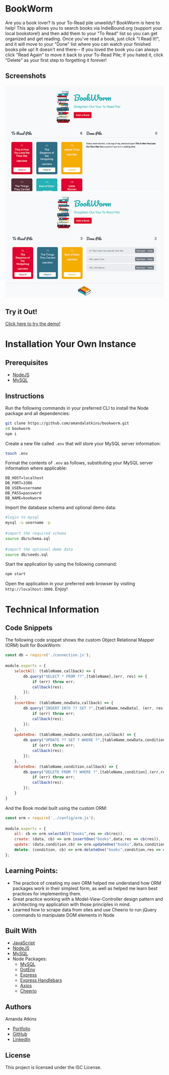 # BookWorm
Are you a book lover? Is your To-Read pile unweildy? BookWorm is here to help! This app allows you to search books via IndieBound.org (support your local bookstore!) and then add them to your "To Read" list so you can get organized and get reading. Once you've read a book, just click "I Read It!", and it will move to your "Done" list where you can watch your finished books pile up! It doesn't end there-- If you loved the book you can always click "Read Again" to move it back to your To-Read Pile; if you hated it, click "Delete" as your first step to forgetting it forever!

## Screenshots
![No Finished Books](/public/assets/img/screenshot1.jpg)
![With Finished Books](/public/assets/img/screenshot2.jpg)

## Try it Out!
[Click here to try the demo!](https://hibookworm.herokuapp.com/)

# Installation Your Own Instance

## Prerequisites
* [NodeJS](https://nodejs.org/)
* [MySQL](https://dev.mysql.com/downloads/mysql/)

## Instructions

Run the following commands in your preferred CLI to install the Node package and all dependencies:

```bash
git clone https://github.com/amandalatkins/bookworm.git
cd bookworm
npm i
```

Create a new file called `.env` that will store your MySQL server information:

```bash
touch .env
```

Format the contents of `.env` as follows, substituting your MySQL server information where applicable:

```
DB_HOST=localhost
DB_PORT=3306
DB_USER=username
DB_PASS=password
DB_NAME=bookworm
```

Import the database schema and optional demo data:

```bash
#login to mysql
mysql -u username -p

#import the required schema
source db/schema.sql

#import the optional demo data
source db/seeds.sql
```

Start the application by using the following command:

```bash
npm start
```

Open the application in your preferred web browser by visiting `http://localhost:3000`. Enjoy!

# Technical Information

## Code Snippets

The following code snippet shows the custom Object Relational Mapper (ORM) built for BookWorm:

```javascript
const db = require('./connection.js');

module.exports = {
    selectAll: (tableName,callback) => {
        db.query("SELECT * FROM ??",[tableName],(err, res) => {
            if (err) throw err;
            callback(res);
        });
    },
    insertOne: (tableName,newData,callback) => {
        db.query("INSERT INTO ?? SET ?",[tableName,newData], (err, res) => {
            if (err) throw err;
            callback(res);
        });
    },
    updateOne: (tableName,newData,condition,callback) => {
        db.query("UPDATE ?? SET ? WHERE ?",[tableName,newData,condition], function(err,res) {
            if (err) throw err;
            callback(res);
        });
    },
    deleteOne: (tableName,condition,callback) => {
        db.query("DELETE FROM ?? WHERE ?",[tableName,condition],(err,res) => {
            if (err) throw err;
            callback(res);
        });
    }
}
```

And the Book model built using the custom ORM:

```javascript
const orm = require('../config/orm.js');

module.exports = {
    all: cb => orm.selectAll("books",res => cb(res)),
    create: (data, cb) => orm.insertOne("books",data,res => cb(res)),
    update: (data,condition,cb) => orm.updateOne("books",data,condition,res => cb(res)),
    delete: (condition, cb) => orm.deleteOne("books",condition,res => cb(res))
};
```

## Learning Points:
* The practice of creating my own ORM helped me understand how ORM packages work in their simplest form, as well as helped me learn best practices for implementing them.
* Great practice working with a Model-View-Controller design pattern and architecting my application with those principles in mind.
* Learned how to scrape data from sites and use Cheerio to run jQuery commands to manipulate DOM elements in Node

## Built With
* [JavaScript](https://developer.mozilla.org/en-US/docs/Web/JavaScript)
* [NodeJS](https://nodejs.org/)
* [MySQL](https://dev.mysql.com/downloads/mysql/)
* Node Packages:
    * [MySQL](https://www.npmjs.com/package/mysql)
    * [DotEnv](https://www.npmjs.com/package/dotenv)
    * [Express](https://www.npmjs.com/package/express)
    * [Express Handlebars](https://www.npmjs.com/package/express-handle-bars)
    * [Axios](https://www.npmjs.com/package/axios)
    * [Cheerio](https://www.npmjs.com/package/cheerio)

## Authors
Amanda Atkins
* [Portfolio](https://digitalrainstorm.com/)
* [GitHub](https://github.com/amandalatkins)
* [LinkedIn](https://www.linkedin.com/in/amandalatkins)

## License
This project is licensed under the ISC License.
